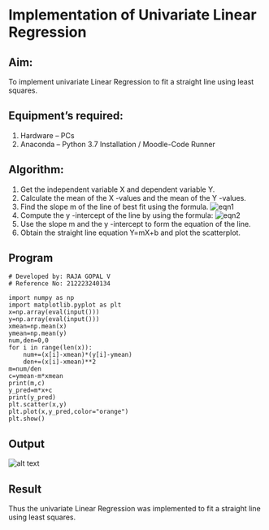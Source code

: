 # Implementation of Univariate Linear Regression
## Aim:
To implement univariate Linear Regression to fit a straight line using least squares.
## Equipment’s required:
1.	Hardware – PCs
2.	Anaconda – Python 3.7 Installation / Moodle-Code Runner
## Algorithm:
1.	Get the independent variable X and dependent variable Y.
2.	Calculate the mean of the X -values and the mean of the Y -values.
3.	Find the slope m of the line of best fit using the formula.
 ![eqn1](./eq1.jpg)
4.	Compute the y -intercept of the line by using the formula:
![eqn2](./eq2.jpg)  
5.	Use the slope m and the y -intercept to form the equation of the line.
6.	Obtain the straight line equation Y=mX+b and plot the scatterplot.
## Program
```
# Developed by: RAJA GOPAL V
# Reference No: 212223240134

import numpy as np
import matplotlib.pyplot as plt
x=np.array(eval(input()))
y=np.array(eval(input()))
xmean=np.mean(x)
ymean=np.mean(y)
num,den=0,0
for i in range(len(x)):
    num+=(x[i]-xmean)*(y[i]-ymean)
    den+=(x[i]-xmean)**2
m=num/den
c=ymean-m*xmean
print(m,c)
y_pred=m*x+c
print(y_pred)
plt.scatter(x,y)
plt.plot(x,y_pred,color="orange")
plt.show()
```
## Output
![alt text](329206956-0cb7b82c-e2a2-49eb-9bc6-4f18c35297ec.png)

## Result
Thus the univariate Linear Regression was implemented to fit a straight line using least squares.

